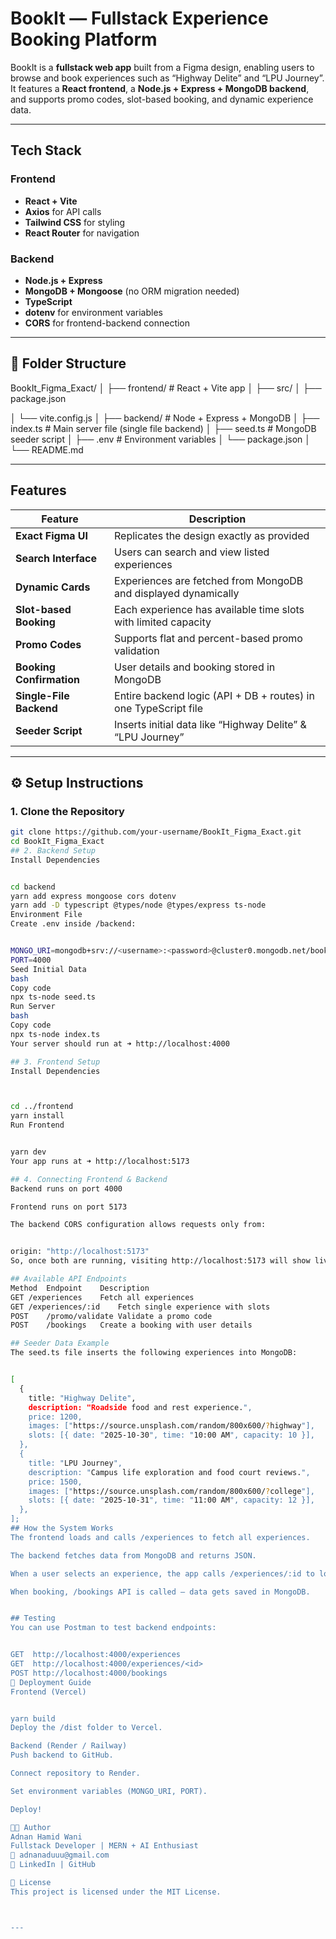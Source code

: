 #  BookIt — Fullstack Experience Booking Platform

BookIt is a **fullstack web app** built from a Figma design, enabling users to browse and book experiences such as “Highway Delite” and “LPU Journey”.  
It features a **React frontend**, a **Node.js + Express + MongoDB backend**, and supports promo codes, slot-based booking, and dynamic experience data.

---

##  Tech Stack

###  Frontend
- **React + Vite**
- **Axios** for API calls
- **Tailwind CSS** for styling
- **React Router** for navigation

###  Backend
- **Node.js + Express**
- **MongoDB + Mongoose** (no ORM migration needed)
- **TypeScript**
- **dotenv** for environment variables
- **CORS** for frontend-backend connection

---

## 📂 Folder Structure

BookIt_Figma_Exact/
│
├── frontend/ # React + Vite app
│ ├── src/
│ ├── package.json

│ └── vite.config.js
│
├── backend/ # Node + Express + MongoDB
│ ├── index.ts # Main server file (single file backend)
│ ├── seed.ts # MongoDB seeder script
│ ├── .env # Environment variables
│ └── package.json
│
└── README.md



---

##  Features

| Feature | Description |
|----------|--------------|
|  **Exact Figma UI** | Replicates the design exactly as provided |
|  **Search Interface** | Users can search and view listed experiences |
|  **Dynamic Cards** | Experiences are fetched from MongoDB and displayed dynamically |
|  **Slot-based Booking** | Each experience has available time slots with limited capacity |
|  **Promo Codes** | Supports flat and percent-based promo validation |
|  **Booking Confirmation** | User details and booking stored in MongoDB |
|  **Single-File Backend** | Entire backend logic (API + DB + routes) in one TypeScript file |
|  **Seeder Script** | Inserts initial data like “Highway Delite” & “LPU Journey” |

---

## ⚙️ Setup Instructions

###  1. Clone the Repository
```bash
git clone https://github.com/your-username/BookIt_Figma_Exact.git
cd BookIt_Figma_Exact
## 2. Backend Setup
Install Dependencies


cd backend
yarn add express mongoose cors dotenv
yarn add -D typescript @types/node @types/express ts-node
Environment File
Create .env inside /backend:


MONGO_URI=mongodb+srv://<username>:<password>@cluster0.mongodb.net/bookit
PORT=4000
Seed Initial Data
bash
Copy code
npx ts-node seed.ts
Run Server
bash
Copy code
npx ts-node index.ts
Your server should run at ➜ http://localhost:4000

## 3. Frontend Setup
Install Dependencies



cd ../frontend
yarn install
Run Frontend


yarn dev
Your app runs at ➜ http://localhost:5173

## 4. Connecting Frontend & Backend
Backend runs on port 4000

Frontend runs on port 5173

The backend CORS configuration allows requests only from:


origin: "http://localhost:5173"
So, once both are running, visiting http://localhost:5173 will show live data fetched from MongoDB.

## Available API Endpoints
Method	Endpoint	Description
GET	/experiences	Fetch all experiences
GET	/experiences/:id	Fetch single experience with slots
POST	/promo/validate	Validate a promo code
POST	/bookings	Create a booking with user details

## Seeder Data Example
The seed.ts file inserts the following experiences into MongoDB:


[
  {
    title: "Highway Delite",
    description: "Roadside food and rest experience.",
    price: 1200,
    images: ["https://source.unsplash.com/random/800x600/?highway"],
    slots: [{ date: "2025-10-30", time: "10:00 AM", capacity: 10 }],
  },
  {
    title: "LPU Journey",
    description: "Campus life exploration and food court reviews.",
    price: 1500,
    images: ["https://source.unsplash.com/random/800x600/?college"],
    slots: [{ date: "2025-10-31", time: "11:00 AM", capacity: 12 }],
  },
];
## How the System Works
The frontend loads and calls /experiences to fetch all experiences.

The backend fetches data from MongoDB and returns JSON.

When a user selects an experience, the app calls /experiences/:id to load full details and slots.

When booking, /bookings API is called — data gets saved in MongoDB.


## Testing
You can use Postman to test backend endpoints:


GET  http://localhost:4000/experiences
GET  http://localhost:4000/experiences/<id>
POST http://localhost:4000/bookings
🏁 Deployment Guide
Frontend (Vercel)


yarn build
Deploy the /dist folder to Vercel.

Backend (Render / Railway)
Push backend to GitHub.

Connect repository to Render.

Set environment variables (MONGO_URI, PORT).

Deploy!

👨‍💻 Author
Adnan Hamid Wani
Fullstack Developer | MERN + AI Enthusiast
📧 adnanaduuu@gmail.com
🔗 LinkedIn | GitHub

📜 License
This project is licensed under the MIT License.



---


